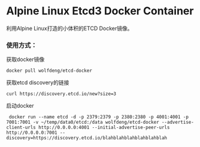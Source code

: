 # Alpine Linux Etcd3 Docker Container

利用Alpine Linux打造的小体积的ETCD Docker镜像。

### 使用方式：

获取docker镜像

```
docker pull wolfdeng/etcd-docker
```

获取etcd discovery的链接

```
curl https://discovery.etcd.io/new?size=3
```


启动docker

```
 docker run --name etcd -d -p 2379:2379 -p 2380:2380 -p 4001:4001 -p 7001:7001 -v ~/temp/data0/etcd:/data wolfdeng/etcd-docker --advertise-client-urls http://0.0.0.0:4001 --initial-advertise-peer-urls http://0.0.0.0:7001 --discovery=https://discovery.etcd.io/blahblahblahblahblahblah
```
